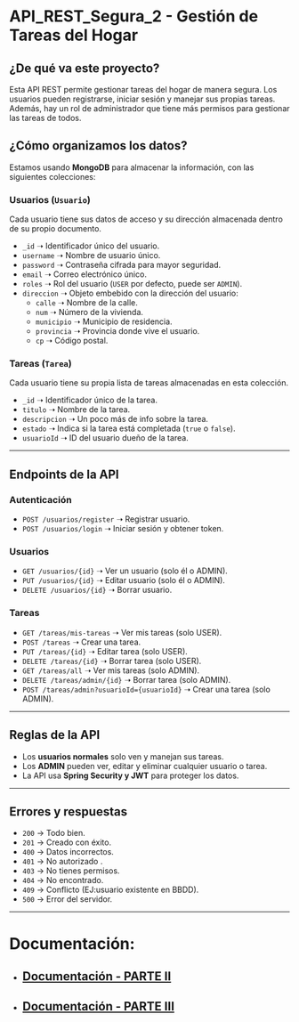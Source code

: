 # API_REST_Segura_2 - Gestión de Tareas del Hogar

## ¿De qué va este proyecto?
Esta API REST permite gestionar tareas del hogar de manera segura. Los usuarios pueden registrarse, iniciar sesión y manejar sus propias tareas. Además, hay un rol de administrador que tiene más permisos para gestionar las tareas de todos.

## ¿Cómo organizamos los datos?
Estamos usando **MongoDB** para almacenar la información, con las siguientes colecciones:

### Usuarios (`Usuario`)
Cada usuario tiene sus datos de acceso y su dirección almacenada dentro de su propio documento.  
- `_id` ➝ Identificador único del usuario.  
- `username` ➝ Nombre de usuario único.  
- `password` ➝ Contraseña cifrada para mayor seguridad.  
- `email` ➝ Correo electrónico único.  
- `roles` ➝ Rol del usuario (`USER` por defecto, puede ser `ADMIN`).  
- `direccion` ➝ Objeto embebido con la dirección del usuario:  
  - `calle` ➝ Nombre de la calle.  
  - `num` ➝ Número de la vivienda.  
  - `municipio` ➝ Municipio de residencia.  
  - `provincia` ➝ Provincia donde vive el usuario.  
  - `cp` ➝ Código postal.  

### Tareas (`Tarea`)
Cada usuario tiene su propia lista de tareas almacenadas en esta colección.  
- `_id` ➝ Identificador único de la tarea.  
- `titulo` ➝ Nombre de la tarea.  
- `descripcion` ➝ Un poco más de info sobre la tarea.  
- `estado` ➝ Indica si la tarea está completada (`true` o `false`).  
- `usuarioId` ➝ ID del usuario dueño de la tarea.  


---

## **Endpoints de la API**
###  Autenticación  
- `POST /usuarios/register` ➝ Registrar usuario.  
- `POST /usuarios/login` ➝ Iniciar sesión y obtener token.  

### Usuarios  
- `GET /usuarios/{id}` ➝ Ver un usuario (solo él o ADMIN).  
- `PUT /usuarios/{id}` ➝ Editar usuario (solo él o ADMIN).  
- `DELETE /usuarios/{id}` ➝ Borrar usuario.  

### Tareas  
- `GET /tareas/mis-tareas` ➝ Ver mis tareas (solo USER).  
- `POST /tareas` ➝ Crear una tarea.  
- `PUT /tareas/{id}` ➝ Editar tarea (solo USER).  
- `DELETE /tareas/{id}` ➝ Borrar tarea (solo USER).  
- `GET /tareas/all` ➝ Ver mis tareas (solo ADMIN).
- `DELETE /tareas/admin/{id}` ➝ Borrar tarea (solo ADMIN).
- `POST /tareas/admin?usuarioId={usuarioId}` ➝ Crear una tarea (solo ADMIN).




---

## **Reglas de la API**
- Los **usuarios normales** solo ven y manejan sus tareas.  
- Los **ADMIN** pueden ver, editar y eliminar cualquier usuario o tarea.  
- La API usa **Spring Security y JWT** para proteger los datos.  

---


## **Errores y respuestas**
- `200` → Todo bien.  
- `201` → Creado con éxito.  
- `400` → Datos incorrectos.  
- `401` → No autorizado .  
- `403` → No tienes permisos.  
- `404` → No encontrado.  
- `409` → Conflicto (EJ:usuario existente en BBDD).
- `500` → Error del servidor.  

---

# **Documentación:**

* ## **[Documentación - PARTE II](src/main/resources/documentation/part_II.md)**

* ## **[Documentación - PARTE III](src/main/resources/documentation/part_III.md)**


